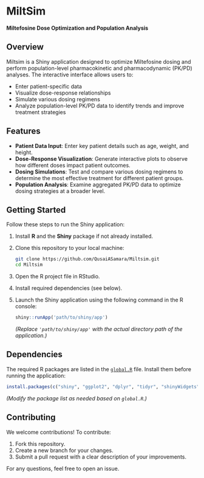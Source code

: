 # MiltSim  
**Miltefosine Dose Optimization and Population Analysis**  

## Overview  
Miltsim is a Shiny application designed to optimize Miltefosine dosing and perform population-level pharmacokinetic and pharmacodynamic (PK/PD) analyses. The interactive interface allows users to:  

- Enter patient-specific data  
- Visualize dose-response relationships  
- Simulate various dosing regimens  
- Analyze population-level PK/PD data to identify trends and improve treatment strategies  

## Features  

- **Patient Data Input**: Enter key patient details such as age, weight, and height.  
- **Dose-Response Visualization**: Generate interactive plots to observe how different doses impact patient outcomes.  
- **Dosing Simulations**: Test and compare various dosing regimens to determine the most effective treatment for different patient groups.  
- **Population Analysis**: Examine aggregated PK/PD data to optimize dosing strategies at a broader level.  

## Getting Started  

Follow these steps to run the Shiny application:  

1. Install **R** and the **Shiny** package if not already installed.  
2. Clone this repository to your local machine:  

   ```sh  
   git clone https://github.com/QusaiASamara/Miltsim.git  
   cd Miltsim  
   ```  
3. Open the R project file in RStudio.  
4. Install required dependencies (see below).  
5. Launch the Shiny application using the following command in the R console:  

   ```r  
   shiny::runApp('path/to/shiny/app')  
   ```  

   *(Replace `'path/to/shiny/app'` with the actual directory path of the application.)*  

## Dependencies  

The required R packages are listed in the [`global.R`](https://github.com/QusaiASamara/Miltsim/blob/main/global.R) file. Install them before running the application:  

```r  
install.packages(c("shiny", "ggplot2", "dplyr", "tidyr", "shinyWidgets", "DT"))  
```  

*(Modify the package list as needed based on `global.R`.)*  

## Contributing  

We welcome contributions! To contribute:  

1. Fork this repository.  
2. Create a new branch for your changes.  
3. Submit a pull request with a clear description of your improvements.  

For any questions, feel free to open an issue.  
